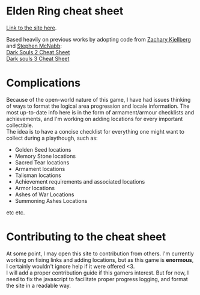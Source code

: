# Elden Ring cheat sheet

[Link to the site here](https://barcodebunny.github.io/elden-ring-cheat-sheet/).

Based heavily on previous works by adopting code from [Zachary Kjellberg](https://github.com/ZKjellberg) and [Stephen McNabb](https://github.com/smcnabb):  
[Dark Souls 2 Cheat Sheet](https://github.com/smcnabb/dark-souls-2-cheat-sheet/tree/gh-pages)  
[Dark souls 3 Cheat Sheet](https://github.com/ZKjellberg/dark-souls-3-cheat-sheet)

# Complications

Because of the open-world nature of this game, I have had issues thinking of ways to format the logical area progression and locale information.
The most up-to-date info here is in the form of armament/armour checklists and achievements, and I'm working on adding locations for every important collectible.  
The idea is to have a concise checklist for everything one might want to collect during a playthough, such as:  
<ul>
  <li>Golden Seed locations</li>
  <li>Memory Stone locations</li>
  <li>Sacred Tear locations</li>
  <li>Armament locations</li>
  <li>Talisman locations</li>
  <li>Achievement requirements and associated locations</li>
  <li>Armor locations</li>
  <li>Ashes of War Locations</li>
  <li>Summoning Ashes Locations</li>
</ul> etc etc.

# Contributing to the cheat sheet

At some point, I may open this site to contribution from others. I'm currently working on fixing links and adding locations, 
but as this game is **enormous**, I certainly wouldn't ignore help if it were offered <3.  
I will add a proper contribution guide if this garners interest. But for now, I need to fix the javascript to facilitate
proper progress logging, and format the site in a readable way. 
